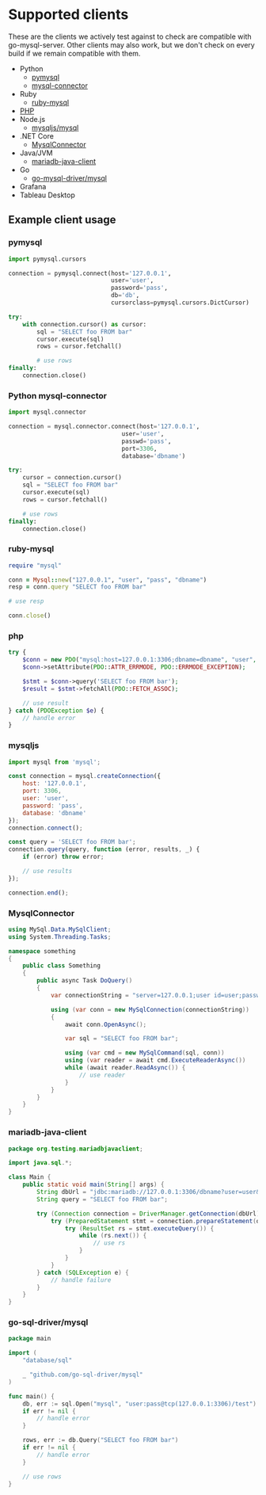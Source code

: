 # Supported clients

These are the clients we actively test against to check are compatible with go-mysql-server. Other clients may also work, but we don't check on every build if we remain compatible with them.

- Python
  - [pymysql](#pymysql)
  - [mysql-connector](#python-mysql-connector)
- Ruby
  - [ruby-mysql](#ruby-mysql)
- [PHP](#php)
- Node.js
  - [mysqljs/mysql](#mysqljs)
- .NET Core
  - [MysqlConnector](#mysqlconnector)
- Java/JVM
  - [mariadb-java-client](#mariadb-java-client)
- Go
  - [go-mysql-driver/mysql](#go-mysql-driver-mysql)
- Grafana
- Tableau Desktop

## Example client usage

### pymysql

```python
import pymysql.cursors

connection = pymysql.connect(host='127.0.0.1',
                             user='user',
                             password='pass',
                             db='db',
                             cursorclass=pymysql.cursors.DictCursor)

try:
    with connection.cursor() as cursor:
        sql = "SELECT foo FROM bar"
        cursor.execute(sql)
        rows = cursor.fetchall()

        # use rows
finally:
    connection.close()
```

### Python mysql-connector

```python
import mysql.connector

connection = mysql.connector.connect(host='127.0.0.1',
                                user='user',
                                passwd='pass',
                                port=3306,
                                database='dbname')

try:
    cursor = connection.cursor()
    sql = "SELECT foo FROM bar"
    cursor.execute(sql)
    rows = cursor.fetchall()

    # use rows
finally:
    connection.close()
```

### ruby-mysql

```ruby
require "mysql"

conn = Mysql::new("127.0.0.1", "user", "pass", "dbname")
resp = conn.query "SELECT foo FROM bar"

# use resp

conn.close()
```

### php

```php
try {
    $conn = new PDO("mysql:host=127.0.0.1:3306;dbname=dbname", "user", "pass");
    $conn->setAttribute(PDO::ATTR_ERRMODE, PDO::ERRMODE_EXCEPTION);

    $stmt = $conn->query('SELECT foo FROM bar');
    $result = $stmt->fetchAll(PDO::FETCH_ASSOC);

    // use result
} catch (PDOException $e) {
    // handle error
}
```

### mysqljs

```js
import mysql from 'mysql';

const connection = mysql.createConnection({
    host: '127.0.0.1',
    port: 3306,
    user: 'user',
    password: 'pass',
    database: 'dbname'
});
connection.connect();

const query = 'SELECT foo FROM bar';
connection.query(query, function (error, results, _) {
    if (error) throw error;

    // use results
});

connection.end();
```

### MysqlConnector

```csharp
using MySql.Data.MySqlClient;
using System.Threading.Tasks;

namespace something
{
    public class Something
    {
        public async Task DoQuery()
        {
            var connectionString = "server=127.0.0.1;user id=user;password=pass;port=3306;database=dbname;";

            using (var conn = new MySqlConnection(connectionString))
            {
                await conn.OpenAsync();

                var sql = "SELECT foo FROM bar";

                using (var cmd = new MySqlCommand(sql, conn))
                using (var reader = await cmd.ExecuteReaderAsync())
                while (await reader.ReadAsync()) {
                    // use reader
                }
            }
        }
    }
}
```

### mariadb-java-client

```java
package org.testing.mariadbjavaclient;

import java.sql.*;

class Main {
    public static void main(String[] args) {
        String dbUrl = "jdbc:mariadb://127.0.0.1:3306/dbname?user=user&password=pass";
        String query = "SELECT foo FROM bar";

        try (Connection connection = DriverManager.getConnection(dbUrl)) {
            try (PreparedStatement stmt = connection.prepareStatement(query)) {
                try (ResultSet rs = stmt.executeQuery()) {
                    while (rs.next()) {
                        // use rs
                    }
                }
            }
        } catch (SQLException e) {
            // handle failure
        }
    }
}
```

### go-sql-driver/mysql

```go
package main

import (
	"database/sql"

	_ "github.com/go-sql-driver/mysql"
)

func main() {
    db, err := sql.Open("mysql", "user:pass@tcp(127.0.0.1:3306)/test")
	if err != nil {
		// handle error
	}

	rows, err := db.Query("SELECT foo FROM bar")
	if err != nil {
		// handle error
    }

    // use rows
}
```